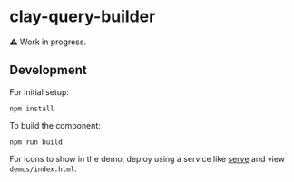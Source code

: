 # clay-query-builder

:warning: Work in progress.

## Development

For initial setup:
```
npm install
```

To build the component:
```
npm run build
```

For icons to show in the demo, deploy using a service like [serve](https://github.com/zeit/serve) and view `demos/index.html`.
